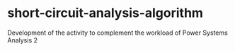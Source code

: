 # short-circuit-analysis-algorithm
Development of the activity to complement the workload of Power Systems Analysis 2
